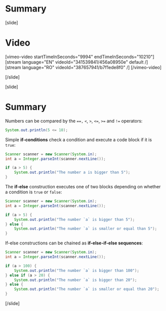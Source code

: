 # Summary

[slide]
# Video

[vimeo-video startTimeInSeconds="9994" endTimeInSeconds="10210"]
[stream language="EN" videoId="341539841/456a08950e" default /]
[stream language="RO" videoId="387657941/b7f1ede8f0"  /]
[/vimeo-video]

[/slide]

[slide]
# Summary

Numbers can be compared by the `==,` `<`, `>`, `<=`, `>=` and `!=` operators:
```java live
System.out.println(5 <= 10); 
```

Simple **if-conditions** check a condition and execute a code block if it is `true`:
```java live
Scanner scanner = new Scanner(System.in);
int a = Integer.parseInt(scanner.nextLine());

if (a > 5) {
    System.out.println("The number a is bigger than 5");
}
```

The **if-else** construction executes one of two blocks depending on whether a condition is `true` or `false`:
```java live
Scanner scanner = new Scanner(System.in);
int a = Integer.parseInt(scanner.nextLine());

if (a > 5) {
    System.out.println("The number `a` is bigger than 5");
} else {
    System.out.println("The number `a` is smaller or equal than 5");
}
```

If-else constructions can be chained as **if-else-if-else sequences**:
```java live
Scanner scanner = new Scanner(System.in);
int a = Integer.parseInt(scanner.nextLine());

if (a > 100) {
    System.out.println("The number `a` is bigger than 100");
} else if (a > 20) {
    System.out.println("The number `a` is bigger than 20");
} else {
    System.out.println("The number `a` is smaller or equal than 20");
}
```
[/slide]